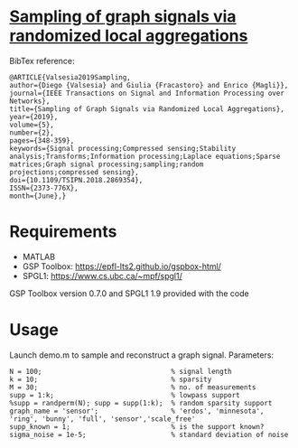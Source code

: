 # [Sampling of graph signals via randomized local aggregations](https://ieeexplore.ieee.org/abstract/document/8457237/)

BibTex reference:
```
@ARTICLE{Valsesia2019Sampling,
author={Diego {Valsesia} and Giulia {Fracastoro} and Enrico {Magli}},
journal={IEEE Transactions on Signal and Information Processing over Networks},
title={Sampling of Graph Signals via Randomized Local Aggregations},
year={2019},
volume={5},
number={2},
pages={348-359},
keywords={Signal processing;Compressed sensing;Stability analysis;Transforms;Information processing;Laplace equations;Sparse matrices;Graph signal processing;sampling;random projections;compressed sensing},
doi={10.1109/TSIPN.2018.2869354},
ISSN={2373-776X},
month={June},}
```

# Requirements

  - MATLAB
  - GSP Toolbox: https://epfl-lts2.github.io/gspbox-html/
  - SPGL1: https://www.cs.ubc.ca/~mpf/spgl1/

GSP Toolbox version 0.7.0 and SPGL1 1.9 provided with the code

# Usage
Launch demo.m to sample and reconstruct a graph signal. Parameters:
```
N = 100;                                % signal length
k = 10;                                 % sparsity
M = 30;                                 % no. of measurements
supp = 1:k;                             % lowpass support
%supp = randperm(N); supp = supp(1:k);  % random sparsity support
graph_name = 'sensor';                  % 'erdos', 'minnesota', 'ring', 'bunny', 'full', 'sensor','scale_free'
supp_known = 1;                         % is the support known?
sigma_noise = 1e-5;                     % standard deviation of noise
```
